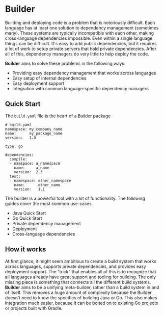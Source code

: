 # Builder

Building and deploying code is a problem that is notoriously difficult. Each language has at least one solution to dependency management (sometimes many). These systems are typically incompatible with each other, making cross-language dependencies impossible. Even within a single language things can be difficult. It's easy to add public dependencies, but it requires a lot of work to setup private servers that hold private dependencies. After all of this, dependency managers do very little to help deploy the code.

**Builder** aims to solve these problems in the following ways:

* Providing easy dependency management that works across languages
* Easy setup of internal dependencies
* Easy deployment support
* Integration with common language-specific dependency managers

## Quick Start

The `build.yaml` file is the heart of a Builder package

    # build.yaml
    namespace: my_company_name
    name:      my_package_name
    version:   1.0

    type: go

    dependencies:
      compile:
      - namspace: a_namespace
        name:     a_name
        version:  2.3
      test:
      - namespace: other_namespace
        name:      other_name
        version:   1.1

The builder is a powerful tool with a lot of functionality. The following guides cover the most common use-cases.

* Java Quick Start
* Go Quick Start
* Private dependency management
* Deployment
* Cross-language dependencies

## How it works

At first glance, it might seem ambitious to create a build system that works across languages, supports private dependencies, and provides easy deployment support. The "trick" that enables all of this is to recognize that all languages already have great support and tooling for building. The only missing piece is something that connects all the different build systems. **Builder** aims to be a unifying meta-builder, rather than a build system in and of itself. This removes a huge amount of complexity because the Builder doesn't need to know the specifics of building Java or Go. This also makes integration much easier, because it can be bolted on to existing Go projects or projects built with Gradle.
